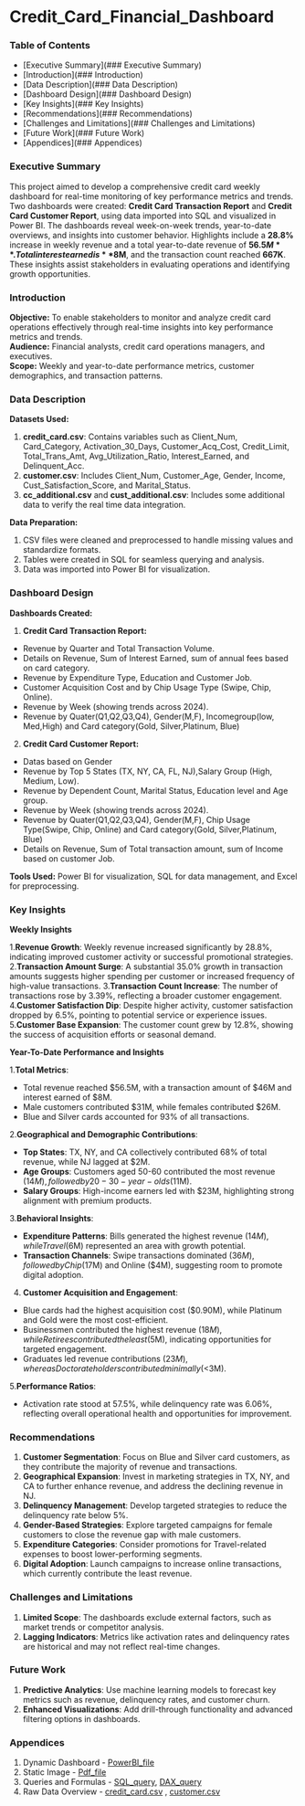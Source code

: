 # Credit_Card_Financial_Dashboard 

### Table of Contents
- [Executive Summary](### Executive Summary)
- [Introduction](### Introduction)
- [Data Description](### Data Description)
- [Dashboard Design](### Dashboard Design)
- [Key Insights](### Key Insights)
- [Recommendations](### Recommendations)
- [Challenges and Limitations](### Challenges and Limitations)
- [Future Work](### Future Work)
- [Appendices](### Appendices)
  
### Executive Summary
This project aimed to develop a comprehensive credit card weekly dashboard for real-time monitoring of key performance metrics and trends. Two dashboards were created: **Credit Card Transaction Report** and **Credit Card Customer Report**, using data imported into SQL and visualized in Power BI. The dashboards reveal week-on-week trends, year-to-date overviews, and insights into customer behavior. Highlights include a **28.8%** increase in weekly revenue and a total year-to-date revenue of **$56.5M**. Total interest earned is **$8M**, and the transaction count reached **667K**. These insights assist stakeholders in evaluating operations and identifying growth opportunities.

### Introduction
**Objective:** To enable stakeholders to monitor and analyze credit card operations effectively through real-time insights into key performance metrics and trends.  
**Audience:** Financial analysts, credit card operations managers, and executives.  
**Scope:** Weekly and year-to-date performance metrics, customer demographics, and transaction patterns.  


### Data Description
**Datasets Used:**
1. **credit_card.csv**: Contains variables such as Client_Num, Card_Category, Activation_30_Days, Customer_Acq_Cost, Credit_Limit, Total_Trans_Amt, Avg_Utilization_Ratio, Interest_Earned, and Delinquent_Acc.
2. **customer.csv**: Includes Client_Num, Customer_Age, Gender, Income, Cust_Satisfaction_Score, and Marital_Status.
3. **cc_additional.csv** and **cust_additional.csv**: Includes some additional data to verify the real time data integration.
     
**Data Preparation:**
1. CSV files were cleaned and preprocessed to handle missing values and standardize formats.
2. Tables were created in SQL for seamless querying and analysis.
3. Data was imported into Power BI for visualization.
   
### Dashboard Design
**Dashboards Created:**
1. **Credit Card Transaction Report:**
- Revenue by Quarter and Total Transaction Volume.
- Details on Revenue, Sum of Interest Earned, sum of annual fees based on card category.
- Revenue by Expenditure Type, Education and Customer Job.
- Customer Acquisition Cost and by Chip Usage Type (Swipe, Chip, Online).
- Revenue by Week (showing trends across 2024).
- Revenue by Quater(Q1,Q2,Q3,Q4), Gender(M,F), Incomegroup(low, Med,High) and Card category(Gold, Silver,Platinum, Blue)

2. **Credit Card Customer Report:**
- Datas based on Gender
- Revenue by Top 5 States (TX, NY, CA, FL, NJ),Salary Group (High, Medium, Low).
- Revenue by Dependent Count, Marital Status, Education level and Age group.
- Revenue by Week (showing trends across 2024).
- Revenue by Quater(Q1,Q2,Q3,Q4), Gender(M,F), Chip Usage Type(Swipe, Chip, Online) and Card category(Gold, Silver,Platinum, Blue)
- Details on Revenue, Sum of Total transaction amount, sum of Income based on customer Job.
 
**Tools Used:** Power BI for visualization, SQL for data management, and Excel for preprocessing.

### Key Insights

**Weekly Insights**

1.**Revenue Growth**: Weekly revenue increased significantly by 28.8%, indicating improved customer activity or successful promotional strategies.
2.**Transaction Amount Surge**: A substantial 35.0% growth in transaction amounts suggests higher spending per customer or increased frequency of high-value transactions.
3.**Transaction Count Increase**: The number of transactions rose by 3.39%, reflecting a broader customer engagement.
4.**Customer Satisfaction Dip**: Despite higher activity, customer satisfaction dropped by 6.5%, pointing to potential service or experience issues.
5.**Customer Base Expansion**: The customer count grew by 12.8%, showing the success of acquisition efforts or seasonal demand.

**Year-To-Date Performance and Insights**

1.**Total Metrics**:
- Total revenue reached $56.5M, with a transaction amount of $46M and interest earned of $8M.
- Male customers contributed $31M, while females contributed $26M.
- Blue and Silver cards accounted for 93% of all transactions.

2.**Geographical and Demographic Contributions**:
- **Top States**: TX, NY, and CA collectively contributed 68% of total revenue, while NJ lagged at $2M.
- **Age Groups**: Customers aged 50-60 contributed the most revenue ($14M), followed by 20-30-year-olds ($11M).
- **Salary Groups**: High-income earners led with $23M, highlighting strong alignment with premium products.

3.**Behavioral Insights**:
- **Expenditure Patterns**: Bills generated the highest revenue ($14M), while Travel ($6M) represented an area with growth potential.
- **Transaction Channels**: Swipe transactions dominated ($36M), followed by Chip ($17M) and Online ($4M), suggesting room to promote digital adoption.

4. **Customer Acquisition and Engagement**:
- Blue cards had the highest acquisition cost ($0.90M), while Platinum and Gold were the most cost-efficient.
- Businessmen contributed the highest revenue ($18M), while Retirees contributed the least ($5M), indicating opportunities for targeted engagement.
- Graduates led revenue contributions ($23M), whereas Doctorate holders contributed minimally (<$3M).

5.**Performance Ratios**:
- Activation rate stood at 57.5%, while delinquency rate was 6.06%, reflecting overall operational health and opportunities for improvement.

### Recommendations
1. **Customer Segmentation**: Focus on Blue and Silver card customers, as they contribute the majority of revenue and transactions.
2. **Geographical Expansion**: Invest in marketing strategies in TX, NY, and CA to further enhance revenue, and address the declining revenue in NJ.
3. **Delinquency Management**: Develop targeted strategies to reduce the delinquency rate below 5%.
4. **Gender-Based Strategies**: Explore targeted campaigns for female customers to close the revenue gap with male customers.
5. **Expenditure Categories**: Consider promotions for Travel-related expenses to boost lower-performing segments.
6. **Digital Adoption**: Launch campaigns to increase online transactions, which currently contribute the least revenue.
   
### Challenges and Limitations
1. **Limited Scope**: The dashboards exclude external factors, such as market trends or competitor analysis.
2. **Lagging Indicators**: Metrics like activation rates and delinquency rates are historical and may not reflect real-time changes.
   
### Future Work
1. **Predictive Analytics**: Use machine learning models to forecast key metrics such as revenue, delinquency rates, and customer churn.
2. **Enhanced Visualizations**: Add drill-through functionality and advanced filtering options in dashboards.
   
### Appendices
1. Dynamic Dashboard - [PowerBI_file](https://github.com/liyapaul24/Credit_Card_Financial_Dashboard/blob/main/Report/Credit_Card_Report.pbix)
2. Static Image - [Pdf_file](https://github.com/liyapaul24/Credit_Card_Financial_Dashboard/blob/main/Report/Credit_Card_Weekly_Report.pdf)
3. Queries and Formulas - [SQL_query](https://github.com/liyapaul24/Credit_Card_Financial_Dashboard/blob/main/Data/SQLQuery.sql), [DAX_query](https://github.com/liyapaul24/Credit_Card_Financial_Dashboard/blob/main/Data/DAX%20Queries.docx)
4. Raw Data Overview - [credit_card.csv](https://github.com/liyapaul24/Credit_Card_Financial_Dashboard/blob/main/Data/credit_card.csv) , [customer.csv](https://github.com/liyapaul24/Credit_Card_Financial_Dashboard/blob/main/Data/customer.csv)
